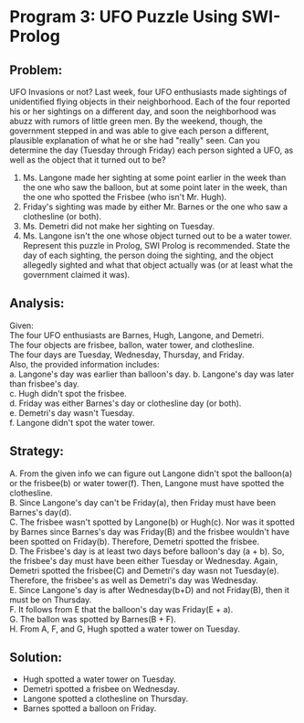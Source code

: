 # Program 3: UFO Puzzle Using SWI-Prolog

## Problem:
 UFO Invasions or not? Last week, four UFO enthusiasts made sightings of unidentified flying objects in their neighborhood. Each of the four reported his or her sightings on a different day, and soon the neighborhood was abuzz with rumors of little green men. By the weekend, though, the government stepped in and was able to give each person a different, plausible explanation of what he or she had "really" seen. Can you determine the day (Tuesday through Friday) each person sighted a UFO, as well as the object that it turned out to be?  
  1. Ms. Langone made her sighting at some point earlier in the week than the one who saw the balloon, but at some point later in the week, than the one who spotted the Frisbee (who isn't Mr. Hugh).  
  2. Friday's sighting was made by either Mr. Barnes or the one who saw a clothesline (or both).  
  3. Ms. Demetri did not make her sighting on Tuesday. 
  4. Ms. Langone isn't the one whose object turned out to be a water tower.
 Represent this puzzle in Prolog, SWI Prolog is recommended. State the day of each sighting, the person doing the sighting, and the object allegedly sighted and what that object actually was (or at least what the government claimed it was).  

## Analysis: 
 Given:  
   The four UFO enthusiasts are Barnes, Hugh, Langone, and Demetri.  
   The four objects are frisbee, ballon, water tower, and clothesline.  
   The four days are Tuesday, Wednesday, Thursday, and Friday.  
 Also, the provided information includes:  
  a. Langone's day was earlier than balloon's day. 
  b. Langone's day was later than frisbee's day.  
  c. Hugh didn't spot the frisbee.  
  d. Friday was either Barnes's day or clothesline day (or both).  
  e. Demetri's day wasn't Tuesday.  
  f. Langone didn't spot the water tower.  

## Strategy:
 A. From the given info we can figure out Langone didn't spot the balloon(a) or the frisbee(b) or water tower(f). Then, Langone must have spotted the clothesline.  
 B. Since Langone's day can't be Friday(a), then Friday must have been Barnes's day(d).  
 C. The frisbee wasn't spotted by Langone(b) or Hugh(c). Nor was it spotted by Barnes since Barnes's day was Friday(B) and the frisbee wouldn't have been spotted on Friday(b). Therefore, Demetri spotted the frisbee.  
 D. The Frisbee's day is at least two days before balloon's day (a + b). So, the frisbee's day must have been either Tuesday or Wednesday. Again, Demetri spotted the frisbee(C) and Demetri's day wasn not Tuesday(e). Therefore, the frisbee's as well as Demetri's day was Wednesday.  
 E. Since Langone's day is after Wednesday(b+D) and not Friday(B), then it must be on Thursday.  
 F. It follows from E that the balloon's day was Friday(E + a).  
 G. The ballon was spotted by Barnes(B + F).  
 H. From A, F, and G, Hugh spotted a water tower on Tuesday.  

## Solution:
 - Hugh spotted a water tower on Tuesday.
 - Demetri spotted a frisbee on Wednesday.
 - Langone spotted a clothesline on Thursday.
 - Barnes spotted a balloon on Friday.
